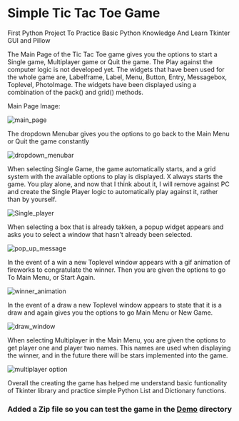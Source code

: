 # Simple Tic Tac Toe Game
First Python Project To Practice Basic Python Knowledge And Learn Tkinter GUI and Pillow




 The Main Page of the Tic Tac Toe game gives you the options to start a Single game, Multiplayer game or Quit the game. The Play against the computer logic is not developed yet.
 The widgets that have been used for the whole game are, Labelframe, Label, Menu, Button, Entry, Messagebox, Toplevel, PhotoImage. The widgets have been displayed using a combination of the pack() and grid() methods.
 
 Main Page Image:

![main_page](https://user-images.githubusercontent.com/123562461/215777726-75c2af89-27ed-470e-9b14-2110a6914355.png)

The dropdown Menubar gives you the options to go back to the Main Menu or Quit the game constantly

![dropdown_menubar](https://user-images.githubusercontent.com/123562461/215779891-5d5cff4f-e5c1-4c2d-8dbc-a8eee058a91e.png)

When selecting Single Game, the game automatically starts, and a grid system with the available options to play is displayed. X always starts the game. You play alone, and now that I think about it, I will remove against PC and create the Single Player logic to automatically play against it, rather than by yourself.


![Single_player](https://user-images.githubusercontent.com/123562461/215780150-1cfe0da8-6f45-4b0a-a3c3-d43b80170d3a.png)

When selecting a box that is already takken, a popup widget appears and asks you to select a window that hasn't already been selected.

![pop_up_message](https://user-images.githubusercontent.com/123562461/215781477-5de3b487-c693-487f-ba91-82bad068fbb3.png)

In the event of a win a new Toplevel window appears with a gif animation of fireworks to congratulate the winner.
Then you are given the options to go To Main Menu, or Start Again.

![winner_animation](https://user-images.githubusercontent.com/123562461/215781664-51cd84ce-29e1-425d-9771-d4b13896eb4a.png)

In the event of a draw a new Toplevel window appears to state that it is a draw and again gives you the options to go Main Menu or New Game.

![draw_window](https://user-images.githubusercontent.com/123562461/215782495-78833915-6fa6-49ff-ab9a-37845b3a425c.png)


When selecting Multiplayer in the Main Menu, you are given the options to get player one and player two names. This names are used when displaying the winner, and in the future there will be stars implemented into the game.


![multiplayer option](https://user-images.githubusercontent.com/123562461/215782976-cfa1bba9-08c2-41da-beea-d32b8be90bf7.png)

Overall the creating the game has helped me understand basic funtionality of Tkinter library and practice simple Python List and Dictionary functions.

### Added a Zip file so you can test the game in the [Demo](https://github.com/Dan-Mihaylov/tic_tac_toe/tree/main/demo) directory 

